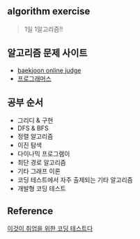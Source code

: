 ## algorithm exercise

> 1일 1알고리즘!!



## 알고리즘 문제 사이트

- <a href = "https://www.acmicpc.net/">baekjoon online judge</a>
- <a href = "https://programmers.co.kr/learn/challenges">프로그래머스</a>



## 공부 순서

- 그리디 & 구현
- DFS & BFS
- 정렬 알고리즘
- 이진 탐색
- 다이나믹 프로그램이
- 최단 경로 알고리즘
- 기타 그래프 이론
- 코딩 테스트에서 자주 출제되는 기타 알고리즘
- 개발형 코딩 테스트



## Reference

<a href ="https://www.youtube.com/playlist?list=PLRx0vPvlEmdAghTr5mXQxGpHjWqSz0dgC">이것이 취업을 위한 코딩 테스트다</a>

